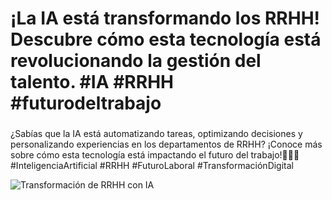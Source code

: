 # ¡La IA está transformando los RRHH! Descubre cómo esta tecnología está revolucionando la gestión del talento. #IA #RRHH #futurodeltrabajo

###
¿Sabías que la IA está automatizando tareas, optimizando decisiones y personalizando experiencias en los departamentos de RRHH? ¡Conoce más sobre cómo esta tecnología está impactando el futuro del trabajo!🚀🤖💼 #InteligenciaArtificial #RRHH #FuturoLaboral #TransformaciónDigital

![Transformación de RRHH con IA](https://img.freepik.com/foto-gratis/tecnologia-marco-robot-ai-diseno-tecnologia-futurista-abstracto-espacio-blanco_53876-129790.jpg?t=st=1721248017~exp=1721251617~hmac=953ebca35c0657b8799ce5d9af0fabb09b954eaff293afef4e743ac67c2d6b51&w=740)
